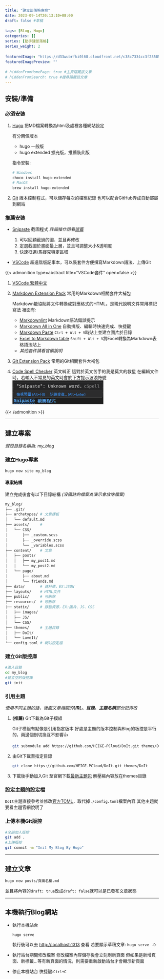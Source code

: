 ```yaml
---
title: "建立部落格專案"
date: 2023-09-14T20:13:10+08:00
draft: false #草稿

tags: [Blog, Hugo]
categories: []
series: [動手建部落格]
series_weight: 2

featuredImage: "https://d33wubrfki0l68.cloudfront.net/c38c7334cc3f23585738e40334284fddcaf03d5e/2e17c/images/hugo-logo-wide.svg"
featuredImagePreview: ""

# hiddenFromHomePage: true #主頁隱藏該文章
# hiddenFromSearch: true #搜尋隱藏該文章
---
```

<!--more-->
<!-- ## 前言 -->

## 安裝/準備

### 必須安裝

1. [Hugo](https://gohugo.io/installation/)
    把MD檔案轉換為html及處裡各種網站設定

    有分兩個版本
    * hugo 一般版
    * hugo extended 擴充版，推薦裝此版

    指令安裝:
    ```bash
    # Windows
    choco install hugo-extended
    # MacOS
    brew install hugo-extended
    ```

2. [Git](https://git-scm.com/downloads)
版本控制程式，可以儲存每次的檔案紀錄
也可以配合GitHub弄成自動部屬到網站

### 推薦安裝

* [Snipaste](https://zh.snipaste.com/download.html) 截圖程式
*詳細操作請看[這篇](../snipaste_截圖程式)*
  1. 可以回顧截過的圖，並且再修改
  2. 定選截圖於畫面最上層，並且可調整大小&透明度
  3. 快速框選/馬賽克特定區域

* [VSCode](https://code.visualstudio.com/download)
    超進階版記事本，可以裝套件方便撰寫Markdown語法、上傳Git

{{< admonition type=abstract title="VSCode套件" open=false >}}

1. [VSCode 繁體中文](https://marketplace.visualstudio.com/items?itemName=MS-CEINTL.vscode-language-pack-zh-hant)
2. [Markdown Extension Pack]() 常用的Markdown相關套件大補包

    Markdown能協助將文件轉換成對應格式的HTML，是現代說明文件常用標記寫法
    裡面有:

    * [Markdownlint](https://marketplace.visualstudio.com/items?itemName=DavidAnson.vscode-markdownlint) Markdown語法錯誤提示
    * [Markdown All in One](https://marketplace.visualstudio.com/items?itemName=yzhang.markdown-all-in-one) 自動排版、編輯時快速完成、快捷鍵
    * [Markdown Paste](https://marketplace.visualstudio.com/items?itemName=telesoho.vscode-markdown-paste-image) `Ctrl + Alt + V`時貼上並建立圖片於目錄
    * [Excel to Markdown table](https://marketplace.visualstudio.com/items?itemName=csholmq.excel-to-markdown-table) `Shift + Alt + V`將Excel轉換為Markdown表格語法貼上
    * *其他套件請看官網說明*

3. [Git Extension Pack](https://marketplace.visualstudio.com/items?itemName=doggy8088.git-extension-pack) 常用的Git相關套件大補包

4. [Code Spell Checker](https://marketplace.visualstudio.com/items?itemName=streetsidesoftware.code-spell-checker) 英文糾正
這對於英文苦手的我是莫大的救星
在編輯文件時，若輸入不常見的英文時會於下方提示波浪符號
![Markdown_Paste](/20230917001004_Markdown_Paste.png)

{{< /admonition >}}

---

## 建立專案

*假設目錄名稱為: my_blog*

### 建立Hugo專案

```bash
hugo new site my_blog
```

#### 專案結構
建立完成後會有以下目錄結構 *(沒備註的檔案為演示會放啥檔案)*

```bash
my_blog/
├── .git/
├── archetypes/ # 文章樣板
│   └── default.md  
├── assets/     # 
│   └── CSS/
│       ├── _custom.scss
│       ├── _override.scss
│       └── _variables.scss
├── content/    # 文章
│   ├── posts/
│   │   ├── my_post1.md
│   │   └── my_post2.md
│   └── page/
│       ├── about.md
│       └── friends.md
├── data/       # 資料庫，EX:JSON
├── layouts/    # HTML文件
├── public/     # 可刪除
├── resources/  # 可刪除
├── static/     # 靜態資源，EX:圖片、JS、CSS
│   ├── images/
│   ├── JS/
│   └── CSS/
├── themes/     # 主題目錄
│   ├── DoIt/
│   └── LoveIt/
└── config.toml # 網站設定檔
```

### 建立Git版控庫

```bash
#進入目錄
cd my_blog
#建立空的版控庫
git init
```

### 引用主題 

*使用不同主題的話，後面文章相關的**URL、目錄、主題名稱**部分記得改*

1. **(推薦)** Git下載為Git子模組

    Git子模組有點像是引用指定版本
    好處是主題的版本控制與Blog的板控是平行的，兩邊個別切換互不影響👍

    ```bash
    git submodule add https://github.com/HEIGE-PCloud/DoIt.git themes/DoIt
    ```

 2. 由Git下載至指定目錄

    ```bash
    git clone https://github.com/HEIGE-PCloud/DoIt.git themes/DoIt
    ```

 3. 下載後手動加入Git
    至官網下載[最新主題包](https://github.com/HEIGE-PCloud/DoIt/releases)
    解壓縮內容放在themes目錄

### 設定主題的設定檔

`DoIt`主題直接參考並修改[官方TOML](https://hugodoit.pages.dev/zh-cn/theme-documentation-basics/#site-configuration)，取代掉`./config.toml`檔案內容
其他主題就要看主題官網說明了

### 上傳本機Git版控

```bash
#全部加入版控
git add .
#上傳版控
git commit -m "Init My Blog By Hugo"
```

---

## 建立文章

```bash
hugo new posts/頁面名稱.md
```

並且將內容的`draft: true`改成`draft: false`就可以是已發布文章狀態

---

## 本機執行Blog網站

* 執行本機站台

    ```bash
    hugo serve
    ```

    執行後可以去 [http://localhost:1313](http://localhost:1313) 查看
    若要顯示草稿文章: `hugo serve -D`

* 執行站台期間修改檔案
    修改檔案內容儲存後會立刻刷新頁面
    但如果是新增頁面、新標籤...等有新頁面的情況，則需要重新啟動站台才會顯示新頁面

* 停止本機站台
    快捷鍵:`Ctrl+C`
